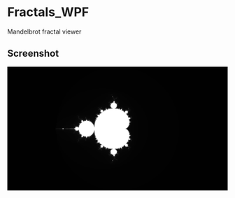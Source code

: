 # Fractals_WPF
Mandelbrot fractal viewer

## Screenshot
![Mandelbrot_1](https://github.com/MetaException/Fractals_WPF/blob/master/Images/Mandelbrot_1.png)
